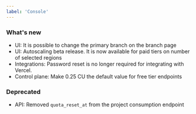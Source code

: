 ```yaml
---
label: 'Console'
---
```


### What's new

- UI: It is possible to change the primary branch on the branch page
- UI: Autoscaling beta release. It is now available for paid tiers on number of selected regions
- Integrations: Password reset is no longer required for integrating with Vercel.
- Control plane: Make 0.25 CU the default value for free tier endpoints

### Deprecated

- API: Removed `quota_reset_at` from the project consumption endpoint
